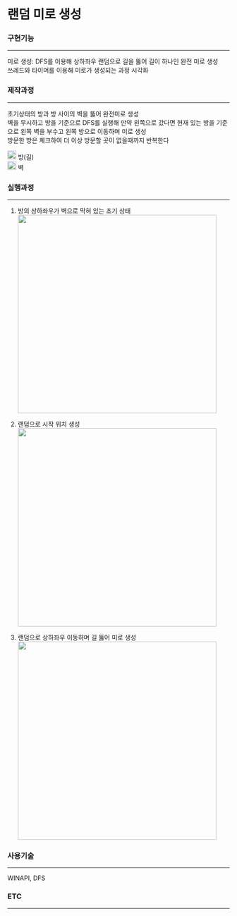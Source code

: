 # 랜덤 미로 생성

<h3> 구현기능 </h3> <hr>
미로 생성: DFS를 이용해 상하좌우 랜덤으로 길을 뚫어 길이 하나인 완전 미로 생성<br>
쓰레드와 타이머를 이용해 미로가 생성되는 과정 시각화

<h3> 제작과정 </h3> <hr>
초기상태의 방과 방 사이의 벽을 뚫어 완전미로 생성<br>
벽을 무시하고 방을 기준으로 DFS를 실행해 만약 왼쪽으로 갔다면 현재 있는 방을 기준으로 왼쪽 벽을 부수고 왼쪽 방으로 이동하며 미로 생성<br>
방문한 방은 체크하여 더 이상 방문할 곳이 없을때까지 반복한다

<img src="https://user-images.githubusercontent.com/69779719/172580113-bc15eaa1-8fe9-43fb-b99f-8ac95f78b709.png" width="20" height="20"> 방(길) <br>
<img src="https://user-images.githubusercontent.com/69779719/172580438-b72e3da2-e49e-4fab-a90c-6d0ea187e771.png" width="20" height="20"> 벽
<h3> 실행과정 </h3> <hr>

1. 방의 상하좌우가 벽으로 막혀 있는 초기 상태<br>
<img src="https://user-images.githubusercontent.com/69779719/172576129-414a0455-6223-425a-a947-3cb7b86c526a.png" width="450" height="450"><br>

2. 랜덤으로 시작 위치 생성<br>
<img src="https://user-images.githubusercontent.com/69779719/172576286-b7a3b02b-de5f-498d-bd18-81391ce0ce27.png" width="450" height="450"><br>

3. 랜덤으로 상하좌우 이동하며 길 뚫어 미로 생성<br>
<img src="https://user-images.githubusercontent.com/69779719/172576373-83196d81-ebfc-453a-b980-92e06f5ec99e.png" width="450" height="450"><br>

<h3> 사용기술 </h3> <hr>
WINAPI, DFS

<h3> ETC </h3> <hr>
